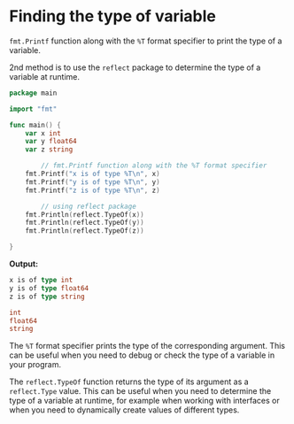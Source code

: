 # Finding the type of variable

`fmt.Printf` function along with the `%T` format specifier to print the type of a variable.

2nd method is to use the `reflect` package to determine the type of a variable at runtime.

```go
package main

import "fmt"

func main() {
    var x int
    var y float64
    var z string

		// fmt.Printf function along with the %T format specifier
    fmt.Printf("x is of type %T\n", x)
    fmt.Printf("y is of type %T\n", y)
    fmt.Printf("z is of type %T\n", z)

		// using reflect package
    fmt.Println(reflect.TypeOf(x))
    fmt.Println(reflect.TypeOf(y))
    fmt.Println(reflect.TypeOf(z))

}
```

**Output:**

```go
x is of type int
y is of type float64
z is of type string

int
float64
string
```

The `%T` format specifier prints the type of the corresponding argument. This can be useful when you need to debug or check the type of a variable in your program.

The `reflect.TypeOf` function returns the type of its argument as a `reflect.Type` value. This can be useful when you need to determine the type of a variable at runtime, for example when working with interfaces or when you need to dynamically create values of different types.